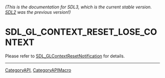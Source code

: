 ###### (This is the documentation for SDL3, which is the current stable version. [SDL2](https://wiki.libsdl.org/SDL2/) was the previous version!)
# SDL_GL_CONTEXT_RESET_LOSE_CONTEXT

Please refer to [SDL_GLContextResetNotification](SDL_GLContextResetNotification) for details.

----
[CategoryAPI](CategoryAPI), [CategoryAPIMacro](CategoryAPIMacro)

